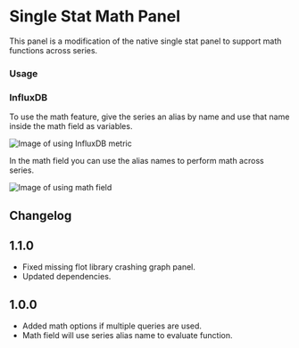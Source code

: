 # Single Stat Math Panel

This panel is a modification of the native single stat panel to support math functions across series.

### Usage

### InfluxDB

To use the math feature, give the series an alias by name and use that name inside the math field as variables. 

![Image of using InfluxDB metric](https://raw.github.com/black-mirror-1/singlestat-math/master/src/img/readme/influx_metric.png)

In the math field you can use the alias names to perform math across series.

![Image of using math field](https://raw.github.com/black-mirror-1/singlestat-math/master/src/img/readme/math_field.png)

## Changelog

## 1.1.0
* Fixed missing flot library crashing graph panel.
* Updated dependencies.

## 1.0.0

* Added math options if multiple queries are used.
* Math field will use series alias name to evaluate function. 
